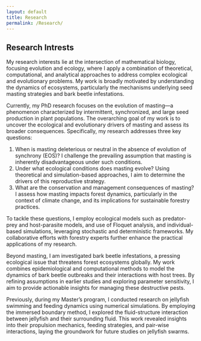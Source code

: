 ```yaml
---
layout: default
title: Research
permalink: /Research/
---
```


## Research Intrests

My research interests lie at the intersection of mathematical biology, focusing evolution and ecology, where I apply a combination of theoretical, computational, and analytical approaches to address complex ecological and evolutionary problems. My work is broadly motivated by understanding the dynamics of ecosystems, particularly the mechanisms underlying seed masting strategies and bark beetle infestations. 

Currently, my PhD research focuses on the evolution of masting—a phenomenon characterized by intermittent, synchronized, and large seed production in plant populations. The overarching goal of my work is to uncover the ecological and evolutionary drivers of masting and assess its broader consequences. Specifically, my research addresses three key questions:

1. When is masting deleterious or neutral in the absence of evolution of synchrony (EOS)? I challenge the prevailing assumption that masting is inherently disadvantageous under such conditions.
2. Under what ecological conditions does masting evolve? Using theoretical and simulation-based approaches, I aim to determine the drivers of this reproductive strategy.
3. What are the conservation and management consequences of masting? I assess how masting impacts forest dynamics, particularly in the context of climate change, and its implications for sustainable forestry practices.

To tackle these questions, I employ ecological models such as predator-prey and host-parasite models, and use of Floquet analysis, and individual-based simulations, leveraging stochastic and deterministic frameworks. My collaborative efforts with forestry experts further enhance the practical applications of my research.

Beyond masting, I am investigated bark beetle infestations, a pressing ecological issue that threatens forest ecosystems globally. My work combines epidemiological and computational methods to model the dynamics of bark beetle outbreaks and their interactions with host trees. By refining assumptions in earlier studies and exploring parameter sensitivity, I aim to provide actionable insights for managing these destructive pests.

Previously, during my Master’s program, I conducted research on jellyfish swimming and feeding dynamics using numerical simulations. By employing the immersed boundary method, I explored the fluid-structure interaction between jellyfish and their surrounding fluid. This work revealed insights into their propulsion mechanics, feeding strategies, and pair-wise interactions, laying the groundwork for future studies on jellyfish swarms.
